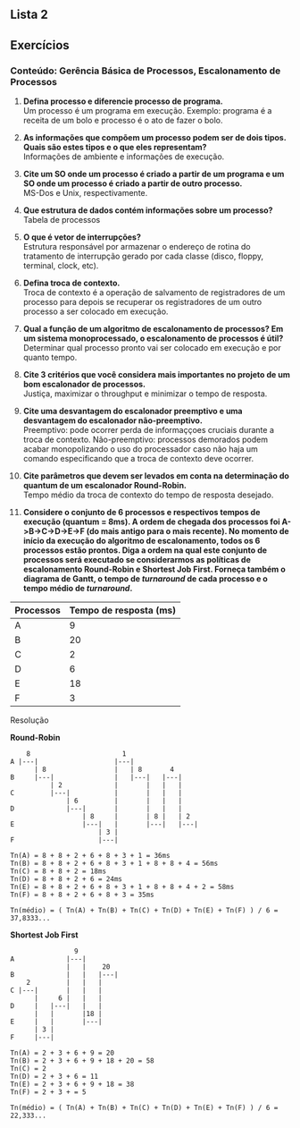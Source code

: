 ## Lista 2
## Exercícios

### Conteúdo: Gerência Básica de Processos, Escalonamento de Processos

1. **Defina processo e diferencie processo de programa.**<br/>
Um processo é um programa em execução. Exemplo: programa é a receita de um bolo e processo é o ato de fazer o bolo.

2. **As informações que compõem um processo podem ser de dois tipos. Quais são estes tipos e o que eles representam?**<br/>
Informações de ambiente e informações de execução.

3. **Cite um SO onde um processo é criado a partir de um programa e um SO onde um processo é criado a partir de outro processo.**<br/>
MS-Dos e Unix, respectivamente.

4. **Que estrutura de dados contém informações sobre um processo?**<br/>
Tabela de processos

5. **O que é vetor de interrupções?**<br/>
Estrutura responsável por armazenar o endereço de rotina do tratamento de interrupção gerado por cada classe (disco, floppy, terminal, clock, etc).

6. **Defina troca de contexto.**<br/>
Troca de contexto é a operação de salvamento de registradores de um processo para depois se recuperar os registradores de um outro processo a ser colocado em execução.

7. **Qual a função de um algoritmo de escalonamento de processos? Em um sistema monoprocessado, o escalonamento de processos é útil?**<br/>
Determinar qual processo pronto vai ser colocado em execução e por quanto tempo.

8. **Cite 3 critérios que você considera mais importantes no projeto de um bom escalonador de processos.**<br/>
Justiça, maximizar o throughput e minimizar o tempo de resposta.

9. **Cite uma desvantagem do escalonador preemptivo e uma desvantagem do escalonador não-preemptivo.**<br/>
Preemptivo: pode ocorrer perda de informaççoes cruciais durante a troca de contexto.
Não-preemptivo: processos demorados podem acabar monopolizando o uso do processador caso não haja um comando especificando que a troca de contexto deve ocorrer.

10. **Cite parâmetros que devem ser levados em conta na determinação do quantum de um escalonador Round-Robin.**<br/>
Tempo médio da troca de contexto do tempo de resposta desejado.

11. **Considere o conjunto de 6 processos e respectivos tempos de execução (quantum = 8ms). A ordem de chegada dos processos foi A->B->C->D->E->F (do mais antigo para o mais recente). No momento de início da execução do algoritmo de escalonamento, todos os 6 processos estão prontos. Diga a ordem na qual este conjunto de processos será executado se considerarmos as políticas de escalonamento Round-Robin e Shortest Job First. Forneça também o diagrama de Gantt, o tempo de *turnaround* de cada processo e o tempo médio de *turnaround*.**

| Processos | Tempo de resposta (ms) |
|-----------|------------------------|
| A         | 9                      |
| B         | 20                     |
| C         | 2                      |
| D         | 6                      |
| E         | 18                     |
| F         | 3                      |

Resolução<br/>

**Round-Robin**
```
    8                       1
A |---|                   |---|
      | 8                 |   | 8       4
B     |---|               |   |---|   |---|
          | 2             |       |   |   |
C         |---|           |       |   |   |
              | 6         |       |   |   |
D             |---|       |       |   |   |
                  | 8     |       | 8 |   | 2
E                 |---|   |       |---|   |---|
                      | 3 |
F                     |---|

Tn(A) = 8 + 8 + 2 + 6 + 8 + 3 + 1 = 36ms
Tn(B) = 8 + 8 + 2 + 6 + 8 + 3 + 1 + 8 + 8 + 4 = 56ms
Tn(C) = 8 + 8 + 2 = 18ms
Tn(D) = 8 + 8 + 2 + 6 = 24ms
Tn(E) = 8 + 8 + 2 + 6 + 8 + 3 + 1 + 8 + 8 + 4 + 2 = 58ms
Tn(F) = 8 + 8 + 2 + 6 + 8 + 3 = 35ms

Tn(médio) = ( Tn(A) + Tn(B) + Tn(C) + Tn(D) + Tn(E) + Tn(F) ) / 6 = 37,8333...
```


**Shortest Job First**
```
                9
A             |---|
              |   |    20
B             |   |   |---|
    2         |   |   |
C |---|       |   |   |
      |     6 |   |   |
D     |   |---|   |   |
      |   |       |18 |
E     |   |       |---|
      | 3 |
F     |---|

Tn(A) = 2 + 3 + 6 + 9 = 20
Tn(B) = 2 + 3 + 6 + 9 + 18 + 20 = 58
Tn(C) = 2
Tn(D) = 2 + 3 + 6 = 11
Tn(E) = 2 + 3 + 6 + 9 + 18 = 38
Tn(F) = 2 + 3 + = 5

Tn(médio) = ( Tn(A) + Tn(B) + Tn(C) + Tn(D) + Tn(E) + Tn(F) ) / 6 = 22,333...
```